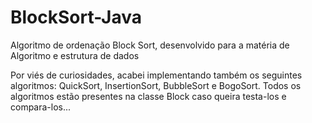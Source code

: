 # BlockSort-Java
 Algoritmo de ordenação Block Sort, desenvolvido para a matéria de Algoritmo e estrutura de dados

 Por viés de curiosidades, acabei implementando também os seguintes algoritmos: QuickSort, InsertionSort, BubbleSort e BogoSort. Todos os algoritmos estão presentes na classe Block caso queira testa-los e compara-los...
